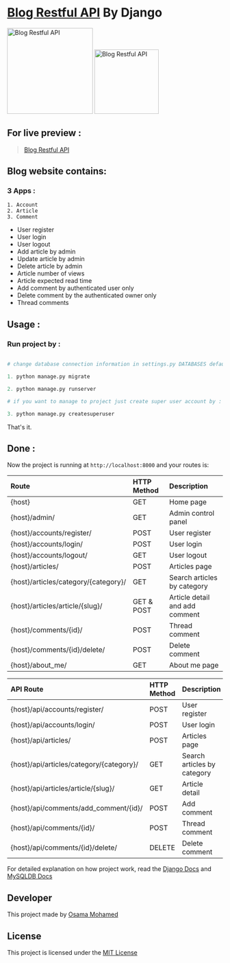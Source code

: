 # [Blog Restful API](https://blog-osama-mohamed-django.herokuapp.com) By Django

[<img src="https://www.djangoproject.com/s/img/logos/django-logo-negative.png" width="200" title="Blog Restful API" >](https://blog-osama-mohamed-django.herokuapp.com)
[<img src="https://www.mysql.com/common/logos/logo-mysql-170x115.png" width="150" title="Blog Restful API" >](https://blog-osama-mohamed-django.herokuapp.com)


## For live preview :
> [Blog Restful API](https://blog-osama-mohamed-django.herokuapp.com)


## Blog website contains:
### 3 Apps :
    1. Account
    2. Article
    3. Comment
* User register 
* User login
* User logout 
* Add article by admin
* Update article by admin
* Delete article by admin
* Article number of views
* Article expected read time
* Add comment by authenticated user only
* Delete comment by the authenticated owner only
* Thread comments


## Usage :
### Run project by :

``` python

# change database connection information in settings.py DATABASES default values with your info then run 

1. python manage.py migrate

2. python manage.py runserver

# if you want to manage to project just create super user account by :

3. python manage.py createsuperuser

```

That's it.

## Done :

Now the project is running at `http://localhost:8000` and your routes is:


| Route                                                      | HTTP Method 	 | Description                           	        |
|:-----------------------------------------------------------|:--------------|:-----------------------------------------------|
| {host}       	                                             | GET       	   | Home page                                      |
| {host}/admin/  	                                           | GET      	   | Admin control panel                        	  |
| {host}/accounts/register/                                  | POST      	   | User register           	                      |
| {host}/accounts/login/                                     | POST      	   | User login           	                        |
| {host}/accounts/logout/                                    | GET      	   | User logout           	                        |
| {host}/articles/                                           | POST      	   | Articles page          	                      |
| {host}/articles/category/{category}/                       | GET      	   | Search articles by category          	        |
| {host}/articles/article/{slug}/                            | GET & POST	   | Article detail and add comment                 |
| {host}/comments/{id}/                                      | POST      	   | Thread comment           	                    |
| {host}/comments/{id}/delete/                               | POST      	   | Delete comment           	                    |
| {host}/about_me/                                           | GET      	   | About me page           	                      |


| API Route                                                  | HTTP Method 	 | Description                           	        |
|:-----------------------------------------------------------|:--------------|:-----------------------------------------------|
| {host}/api/accounts/register/                              | POST      	   | User register                          	      |
| {host}/api/accounts/login/                                 | POST      	   | User login           	                        |
| {host}/api/articles/                                       | POST      	   | Articles page          	                      |
| {host}/api/articles/category/{category}/                   | GET      	   | Search articles by category          	        |
| {host}/api/articles/article/{slug}/                        | GET      	   | Article detail           	                    |
| {host}/api/comments/add_comment/{id}/                      | POST      	   | Add comment           	                        |
| {host}/api/comments/{id}/                                  | POST      	   | Thread comment           	                    |
| {host}/api/comments/{id}/delete/                           | DELETE      	 | Delete comment           	                    |


For detailed explanation on how project work, read the [Django Docs](https://docs.djangoproject.com/en/1.11/) and [MySQLDB Docs](https://dev.mysql.com/doc/)

## Developer
This project made by [Osama Mohamed](https://www.linkedin.com/in/osama-mohamed-ms/)

## License
This project is licensed under the [MIT License](https://opensource.org/licenses/MIT)
